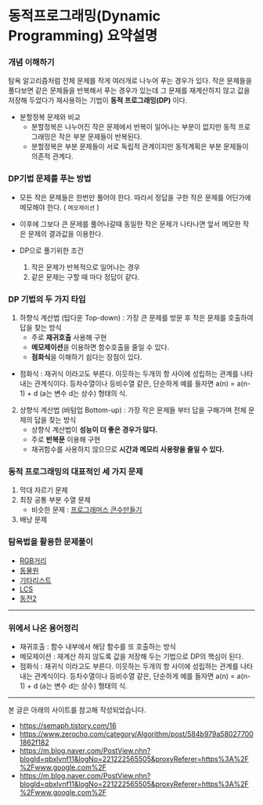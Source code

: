 # 동적프로그래밍(Dynamic Programming) 요약설명

### 개념 이해하기

탐욕 알고리즘처럼 전체 문제를 작게 여러개로 나누어 푸는 경우가 있다. 작은 문제들을 풀다보면 같은 문제들을 반복해서 푸는 경우가 있는데 그 문제를 재계산하지 않고 값을 저장해 두었다가 재사용하는 기법이 **동적 프로그래밍(DP)** 이다. <br>

- 분할정복 문제와 비교
  - 분할정복은 나누어진 작은 문제에서 반복이 일어나는 부분이 없지만 동적 프로그래밍은 작은 부분 문제들이 반복된다.
  - 분할정복은 부분 문제들이 서로 독립적 관계이지만 동적계획은 부분 문제들이 의존적 관계다.

### DP기법 문제를 푸는 방법

- 모든 작은 문제들은 한번만 풀어야 한다. 따라서 정답을 구한 작은 문제를 어딘가에 메모해야 한다. ( `메모제이션` )
- 이후에 그보다 큰 문제를 풀어나갈때 동일한 작은 문제가 나타나면 앞서 메모한 작은 문제의 결과값을 이용한다.

- DP으로 풀기위한 조건
  1. 작은 문제가 반복적으로 일어나는 경우
  2. 같은 문제는 구할 때 마다 정답이 같다.

### DP 기법의 두 가지 타입

1. 하향식 계산법 (탑다운 Top-down) : 가장 큰 문제를 방문 후 작은 문제를 호출하여 답을 찾는 방식
   - 주로 **재귀호출** 사용해 구현
   - **메모제이션**을 이용하면 함수호출을 줄일 수 있다.
   - **점화식**을 이해하기 쉽다는 장점이 있다.

- 점화식 : 재귀식 이라고도 부른다. 이웃하는 두개의 항 사이에 성립하는 관계를 나타내는 관계식이다. 등차수열이나 등비수열 같은, 단순하게 예를 들자면 a(n) = a(n-1) + d (a는 변수 d는 상수) 형태의 식.

2. 상향식 계산법 (바텀업 Bottom-up) : 가장 작은 문제들 부터 답을 구해가며 전체 문제의 답을 찾는 방식
   - 상향식 계산법이 **성능이 더 좋은 경우가 많다.**
   - 주로 **반복문** 이용해 구현
   - 재귀함수를 사용하지 않으므로 **시간과 메모리 사용량을 줄일 수 있다.**

### 동적 프로그래밍의 대표적인 세 가지 문제

1. 막대 자르기 문제
2. 최장 공통 부분 수열 문제
   - 비슷한 문제 : [프로그래머스 큰수만들기](https://programmers.co.kr/learn/courses/30/lessons/42883)
3. 배낭 문제

### 탐욕법을 활용한 문제풀이

- [RGB거리](https://github.com/TheCopiens/algorithm-study/blob/master/source/ohhako/boj/1149_dp.md)
- [동물원](https://www.acmicpc.net/problem/1309)
- [기타리스트](https://www.acmicpc.net/problem/1495)
- [LCS](https://www.acmicpc.net/problem/9251)
- [동전2](https://www.acmicpc.net/problem/2294)

---

### 위에서 나온 용어정리

- 재귀호출 : 함수 내부에서 해당 함수를 또 호출하는 방식
- 메모제이션 : 재계산 하지 않도록 값을 저장해 두는 기법으로 DP의 핵심이 된다.
- 점화식 : 재귀식 이라고도 부른다. 이웃하는 두개의 항 사이에 성립하는 관계를 나타내는 관계식이다. 등차수열이나 등비수열 같은, 단순하게 예를 들자면 a(n) = a(n-1) + d (a는 변수 d는 상수) 형태의 식.

---

본 글은 아래의 사이트를 참고해 작성되었습니다.

- https://semaph.tistory.com/16
- https://www.zerocho.com/category/Algorithm/post/584b979a580277001862f182
- https://m.blog.naver.com/PostView.nhn?blogId=qbxlvnf11&logNo=221222565505&proxyReferer=https%3A%2F%2Fwww.google.com%2F
- https://m.blog.naver.com/PostView.nhn?blogId=qbxlvnf11&logNo=221222565505&proxyReferer=https%3A%2F%2Fwww.google.com%2F
